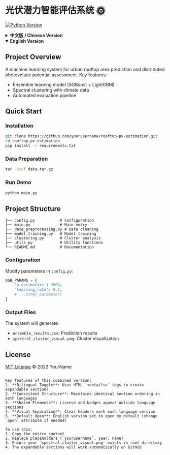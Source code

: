 # 光伏潜力智能评估系统 🌞

[![Python Version](https://img.shields.io/badge/python-3.7%2B-blue.svg)](https://www.python.org/)

<!-- Chinese Version -->
<details>
<summary><b>中文版 / Chinese Version</b></summary>

## 项目概述
使用机器学习方法预测城市屋顶面积，评估分布式光伏安装潜力。包含：
- 基于XGBoost和LightGBM的集成学习模型
- 结合预测数据的谱聚类区域分析
- 自动化评估流程

## 快速开始
### 环境安装
```bash
git clone git@github.com:Heysongsong/ml-pv-potential.git
conda env create -f environment.yml
```
### 准备数据
```bash
tar -xzvf data.tar.gz
```

### 运行示例
```bash
python main.py
```

## 项目结构
```
├── config.py           # 参数配置
├── main.py             # 主入口
├── data_preprocessing.py # 数据清洗
├── model_training.py   # 模型训练
├── clustering.py       # 聚类分析
├── utils.py            # 工具函数
└── README.md           # 说明文档
```

## 详细说明
### 配置修改
在`config.py`中可调整：
```python
XGB_PARAMS = {
    'n_estimators': 2000,
    'learning_rate': 0.1,
    # ...其他参数
}
```

### 输出结果
程序将生成：
- `ensemble_results.csv`：预测结果
- `spectral_cluster_visual.png`：聚类可视化

</details>

<!-- English Version -->
<details open>
<summary><b>English Version</b></summary>

## Project Overview
A machine learning system for urban rooftop area prediction and distributed photovoltaic potential assessment. Key features:
- Ensemble learning model (XGBoost + LightGBM)
- Spectral clustering with climate data
- Automated evaluation pipeline

## Quick Start
### Installation
```bash
git clone https://github.com/yourusername/rooftop-pv-estimation.git
cd rooftop-pv-estimation
pip install -r requirements.txt
```

### Data Preparation
```bash
tar -xzvf data.tar.gz
```

### Run Demo
```bash
python main.py
```

## Project Structure
```
├── config.py           # Configuration
├── main.py             # Main entry
├── data_preprocessing.py # Data cleaning
├── model_training.py   # Model training
├── clustering.py       # Cluster analysis
├── utils.py            # Utility functions
└── README.md           # Documentation
```


### Configuration
Modify parameters in `config.py`:
```python
XGB_PARAMS = {
    'n_estimators': 2000,
    'learning_rate': 0.1,
    # ...other parameters
}
```

### Output Files
The system will generate:
- `ensemble_results.csv`: Prediction results
- `spectral_cluster_visual.png`: Cluster visualization



## License
[MIT License](LICENSE) © 2023 YourName
```

Key features of this combined version:
1. **Bilingual Toggle**: Uses HTML `<details>` tags to create expandable sections
2. **Consistent Structure**: Maintains identical section ordering in both languages
3. **Shared Elements**: License and badges appear outside language sections
4. **Visual Separation**: Clear headers mark each language version
5. **Default Open**: English version set to open by default (change `open` attribute if needed)

To use this:
1. Copy the entire content
2. Replace placeholders (`yourusername`, year, name)
3. Ensure your `spectral_cluster_visual.png` exists in root directory
4. The expandable sections will work automatically on GitHub
